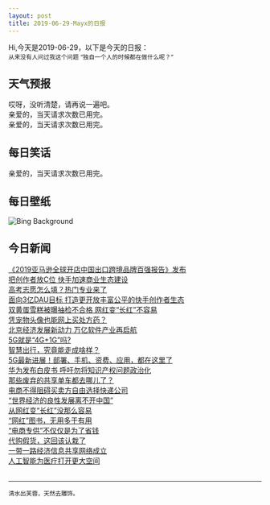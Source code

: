 ```yaml
---
layout: post
title: 2019-06-29-Mayx的日报
---
```


Hi,今天是2019-06-29，以下是今天的日报：<br><small>
从来没有人问过我这个问题 “独自一个人的时候都在做什么呢？”</small><!--more-->
## 天气预报
哎呀，没听清楚，请再说一遍吧。<br>亲爱的，当天请求次数已用完。<br>亲爱的，当天请求次数已用完。
## 每日笑话
亲爱的，当天请求次数已用完。
## 每日壁纸
![Bing Background](https://cn.bing.com/th?id=OHR.Montreux_EN-US5652122855_1920x1080.jpg&rf=LaDigue_1920x1080.jpg&pid=hp "Montreux and Lake Geneva in Switzerland (© Westend61/Getty Images)")
## 今日新闻

[《2019亚马逊全球开店中国出口跨境品牌百强报告》发布](http://it.people.com.cn/n1/2019/0628/c1009-31202857.html)   
[把创作者放C位 快手加速商业生态建设](http://it.people.com.cn/n1/2019/0628/c1009-31202695.html)   
[高考志愿怎么填？热门专业来了](http://it.people.com.cn/n1/2019/0628/c1009-31202251.html)   
[面向3亿DAU目标 打造更开放丰富公平的快手创作者生态](http://it.people.com.cn/n1/2019/0628/c1009-31202091.html)   
[双黄蛋雪糕被曝抽检不合格 网红变“长红”不容易](http://it.people.com.cn/n1/2019/0628/c1009-31200978.html)   
[凭宠物头像也能网上买处方药？](http://it.people.com.cn/n1/2019/0628/c1009-31200483.html)   
[北京经济发展新动力 万亿软件产业再启航](http://it.people.com.cn/n1/2019/0628/c1009-31200692.html)   
[5G就是“4G+1G”吗?](http://it.people.com.cn/n1/2019/0628/c1009-31201067.html)   
[智慧出行，究竟能走成啥样？](http://it.people.com.cn/n1/2019/0628/c1009-31201056.html)   
[5G最新进展！部署、手机、资费、应用，都在这里了](http://it.people.com.cn/n1/2019/0628/c1009-31201037.html)   
[华为发布白皮书 呼吁勿将知识产权问题政治化](http://it.people.com.cn/n1/2019/0628/c1009-31201024.html)   
[那些废弃的共享单车都去哪儿了？](http://it.people.com.cn/n1/2019/0628/c1009-31200989.html)   
[电商不得阻碍买卖方自由选择快递公司](http://it.people.com.cn/n1/2019/0628/c1009-31200982.html)   
[“世界经济的良性发展离不开中国”](http://it.people.com.cn/n1/2019/0628/c1009-31200927.html)   
[从网红变“长红”没那么容易](http://it.people.com.cn/n1/2019/0628/c1009-31200923.html)   
[“网红”图书，无用多于有用](http://it.people.com.cn/n1/2019/0628/c1009-31200812.html)   
[“电商专供”不仅仅是为了省钱](http://it.people.com.cn/n1/2019/0628/c1009-31200808.html)   
[代购假货，这回该认栽了](http://it.people.com.cn/n1/2019/0628/c1009-31200807.html)   
[一带一路经济信息共享网络成立](http://it.people.com.cn/n1/2019/0628/c1009-31200762.html)   
[人工智能为医疗打开更大空间](http://it.people.com.cn/n1/2019/0628/c1009-31200761.html)   
<br />

***

<small>清水出芙蓉，天然去雕饰。</small>
